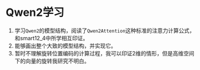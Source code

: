 # Qwen2学习

1. 学习`Qwen2`的模型结构，阅读了`Qwen2Attention`这种标准的注意力计算公式，和smart12_4中所学相互印证。
2. 能够画出整个大致的模型结构，并实现它。
3. 暂时不理解旋转位置编码的计算过程，我可以印证2维的情形，但是高维空间下的向量的旋转我研究不明白。